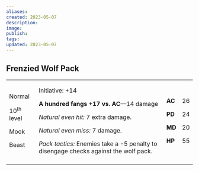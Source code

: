 ```yaml
---
aliases: 
created: 2023-05-07
description: 
image: 
publish: 
tags: 
updated: 2023-05-07
---
```


## Frenzied Wolf Pack

<table>
<colgroup>
<col style="width: 16%" />
<col style="width: 72%" />
<col style="width: 5%" />
<col style="width: 5%" />
</colgroup>
<tbody>
<tr class="odd">
<td><p>Normal</p>
<p>10<sup>th</sup> level</p>
<p>Mook</p>
<p>Beast</p></td>
<td><p>Initiative: +14</p>
<p><strong>A hundred fangs +17 vs. AC</strong>—14 damage</p>
<p><em>Natural even hit:</em> 7 extra damage.</p>
<p><em>Natural even miss:</em> 7 damage.</p>
<p><em>Pack tactics:</em> Enemies take a -5 penalty to disengage checks
against the wolf pack.</p></td>
<td><p><strong>AC</strong></p>
<p><strong>PD</strong></p>
<p><strong>MD</strong></p>
<p><strong>HP</strong></p></td>
<td><p>26</p>
<p>24</p>
<p>20</p>
<p>55</p></td>
</tr>
<tr class="even">
<td></td>
<td></td>
<td></td>
<td></td>
</tr>
</tbody>
</table>

